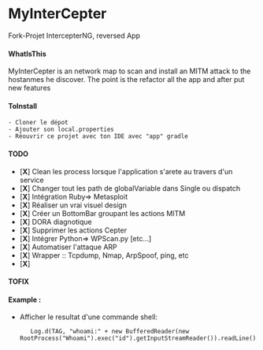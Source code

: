 # MyInterCepter
Fork-Projet IntercepterNG, reversed App

#### WhatIsThis
  MyInterCepter is an network map to scan and install an MITM attack to the hostanmes he discover.
  The point is the refactor all the app and after put new features

#### ToInstall
    - Cloner le dépot
    - Ajouter son local.properties
    - Réouvrir ce projet avec ton IDE avec "app" gradle

#### TODO
  * [**X**] Clean les process lorsque l'application s'arete au travers d'un service
  * [**X**] Changer tout les path de globalVariable dans Single ou dispatch
  * [**X**] Intégration Ruby=> Metasploit
  * [**X**] Réaliser un vrai visuel design
  * [**X**] Créer un BottomBar groupant les actions MITM
  * [**X**] DORA diagnotique
  * [**X**] Supprimer les actions Cepter
  * [**X**] Intégrer Python=> WPScan.py [etc...]
  * [**X**] Automatiser l'attaque ARP
  * [**X**] Wrapper :: Tcpdump, Nmap, ArpSpoof, ping, etc
  * [**X**] 
 

#### TOFIX


#### Example :
* Afficher le resultat d'une commande shell:

         Log.d(TAG, "whoami:" + new BufferedReader(new RootProcess("Whoami").exec("id").getInputStreamReader()).readLine());
